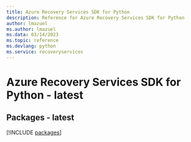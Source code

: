 ```yaml
---
title: Azure Recovery Services SDK for Python
description: Reference for Azure Recovery Services SDK for Python
author: lmazuel
ms.author: lmazuel
ms.data: 03/14/2023
ms.topic: reference
ms.devlang: python
ms.service: recoveryservices
---
```

# Azure Recovery Services SDK for Python - latest
## Packages - latest
[!INCLUDE [packages](recovery-services-index.md)]